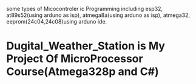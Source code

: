 some types of Micocontroler ic Programming including
esp32,
at89s52(using arduno as isp),
atmega8a(using arduno as isp),
atmega32,
eeprom(24c04,24c08)using arduno ide.
# Dugital_Weather_Station is My Project Of MicroProcessor Course(Atmega328p and C#)
